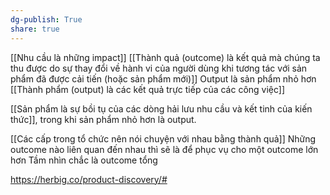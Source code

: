 ```yaml
---
dg-publish: True
share: true
---
```

[[Nhu cầu là những impact]]
[[Thành quả (outcome) là kết quả mà chúng ta thu được do sự thay đổi về hành vi của người dùng khi tương tác với sản phẩm đã được cải tiến (hoặc sản phẩm mới)]] 
Output là sản phẩm nhỏ hơn
[[Thành phẩm (output) là các kết quả trực tiếp của các công việc]]

[[Sản phẩm là sự bồi tụ của các dòng hải lưu nhu cầu và kết tinh của kiến thức]], trong khi sản phẩm nhỏ hơn là output. 

[[Các cấp trong tổ chức nên nói chuyện với nhau bằng thành quả]]
Những outcome nào liên quan đến nhau thì sẽ là để phục vụ cho một outcome lớn hơn
Tầm nhìn chắc là outcome tổng

https://herbig.co/product-discovery/#
